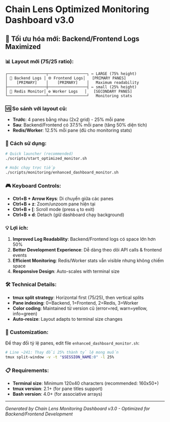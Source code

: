 # Chain Lens Optimized Monitoring Dashboard v3.0

## 🎯 Tối ưu hóa mới: Backend/Frontend Logs Maximized

### 📊 Layout mới (75/25 ratio):

```
┌─────────────────┬─────────────────┐ ← LARGE (75% height)
│ 🔧 Backend Logs │ 🌐 Frontend Logs│   [PRIMARY PANES]  
│    [PRIMARY]    │    [PRIMARY]    │   Maximum readability
├─────────────────┼─────────────────┤ ← small (25% height)
│ 🔄 Redis Monitor│ ⚙️ Worker Logs   │   [SECONDARY PANES]
└─────────────────┴─────────────────┘   Monitoring stats
```

### 🆚 So sánh với layout cũ:
- **Trước**: 4 panes bằng nhau (2x2 grid) - 25% mỗi pane
- **Sau**: Backend/Frontend có 37.5% mỗi pane (tăng 50% diện tích)
- **Redis/Worker**: 12.5% mỗi pane (đủ cho monitoring stats)

### 🚀 Cách sử dụng:

```bash
# Quick launcher (recommended)
./scripts/start_optimized_monitor.sh

# Hoặc chạy trực tiếp
./scripts/monitoring/enhanced_dashboard_monitor.sh
```

### 🎮 Keyboard Controls:
- **Ctrl+B + Arrow Keys**: Di chuyển giữa các panes  
- **Ctrl+B + z**: Zoom/unzoom pane hiện tại
- **Ctrl+B + [**: Scroll mode (press `q` to exit)
- **Ctrl+B + d**: Detach (giữ dashboard chạy background)

### 💡 Lợi ích:
1. **Improved Log Readability**: Backend/Frontend logs có space lớn hơn 50%
2. **Better Development Experience**: Dễ dàng theo dõi API calls & frontend events
3. **Efficient Monitoring**: Redis/Worker stats vẫn visible nhưng không chiếm space
4. **Responsive Design**: Auto-scales with terminal size

### 🛠 Technical Details:
- **tmux split strategy**: Horizontal first (75/25), then vertical splits
- **Pane indexing**: 0=Backend, 1=Frontend, 2=Redis, 3=Worker  
- **Color coding**: Maintained từ version cũ (error=red, warn=yellow, info=green)
- **Auto-resize**: Layout adapts to terminal size changes

### 🔧 Customization:
Để thay đổi tỷ lệ panes, edit file `enhanced_dashboard_monitor.sh`:
```bash
# Line ~241: Thay đổi 25% thành tỷ lệ mong muốn
tmux split-window -v -t "$SESSION_NAME:0" -l 25%
```

### 📋 Requirements:
- **Terminal size**: Minimum 120x40 characters (recommended: 160x50+)
- **tmux version**: 2.1+ (for pane titles support)
- **Bash version**: 4.0+ (for associative arrays)

---
*Generated by Chain Lens Monitoring Dashboard v3.0 - Optimized for Backend/Frontend Development*